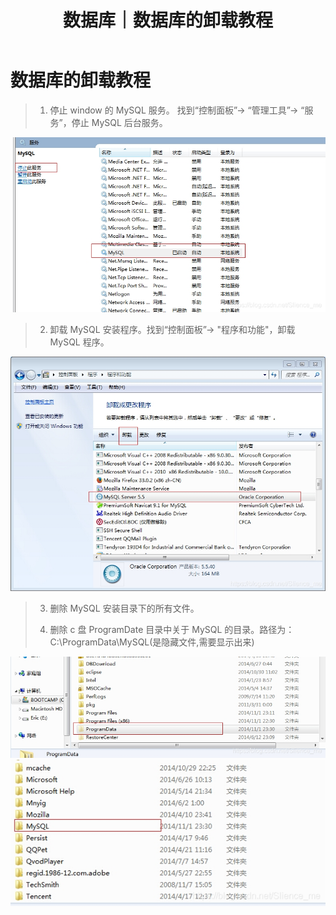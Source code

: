 ﻿---
layout: post
title: 数据库｜数据库的卸载教程
categories: [数据库]
description: 数据库的卸载教程
keywords: 数据库
mermaid: false
sequence: false
flow: false
mathjax: false
mindmap: false
mindmap2: false
---

# 数据库的卸载教程

> 1.  停止 window 的 MySQL 服务。 找到“控制面板”-> “管理工具”-> “服务”，停止 MySQL 后台服务。

![Alt Text](/images/posts/20210129164838422.png)

> 2.  卸载 MySQL 安装程序。找到“控制面板”-> "程序和功能"，卸载 MySQL 程序。

![Alt Text](/images/posts/2021012916484942.png)

> 3.  删除 MySQL 安装目录下的所有文件。
> 
> 4.  删除 c 盘 ProgramDate 目录中关于 MySQL 的目录。路径为：C:\ProgramData\MySQL(是隐藏文件,需要显示出来)

![Alt Text](/images/posts/2021012916493876.png)
![Alt Text](/images/posts/20210129164957942.png)

